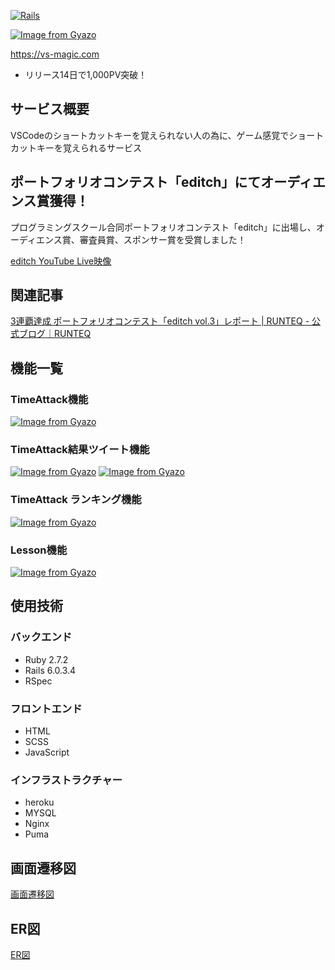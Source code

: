 [![Rails](https://img.shields.io/badge/Rails-v6.0.3.4-%23a72332)](https://rubygems.org/gems/rails/versions/5.2.4.4)

[![Image from Gyazo](https://i.gyazo.com/429279230689b1b3cb7b2be1aab9ef70.png)](https://gyazo.com/429279230689b1b3cb7b2be1aab9ef70)

https://vs-magic.com

- リリース14日で1,000PV突破！

## サービス概要

VSCodeのショートカットキーを覚えられない人の為に、ゲーム感覚でショートカットキーを覚えられるサービス

## ポートフォリオコンテスト「editch」にてオーディエンス賞獲得！

プログラミングスクール合同ポートフォリオコンテスト「editch」に出場し、オーディエンス賞、審査員賞、スポンサー賞を受賞しました！

[editch YouTube Live映像](https://youtu.be/nQOdoZ-xV1Q?t=2353)

## 関連記事
[3連覇達成 ポートフォリオコンテスト「editch vol.3」レポート | RUNTEQ - 公式ブログ｜RUNTEQ](https://blog.runteq.jp/programming-school/event/4584/)

## 機能一覧

### TimeAttack機能
[![Image from Gyazo](https://i.gyazo.com/69d2f67bc34a3167d287e101b787f5ac.gif)](https://gyazo.com/69d2f67bc34a3167d287e101b787f5ac)
### TimeAttack結果ツイート機能
[![Image from Gyazo](https://i.gyazo.com/0322d4dde9a106963565b851bcb85831.png)](https://gyazo.com/0322d4dde9a106963565b851bcb85831)
[![Image from Gyazo](https://i.gyazo.com/c2e4ba6574965cc26544c87113cfd40a.png)](https://gyazo.com/c2e4ba6574965cc26544c87113cfd40a)
### TimeAttack ランキング機能
[![Image from Gyazo](https://i.gyazo.com/449e094a763cca5b850412a23ce1ee5d.png)](https://gyazo.com/449e094a763cca5b850412a23ce1ee5d)
### Lesson機能
[![Image from Gyazo](https://i.gyazo.com/883973286ff0f620d1333c47bd8508ea.gif)](https://gyazo.com/883973286ff0f620d1333c47bd8508ea)

## 使用技術
### バックエンド
- Ruby 2.7.2
- Rails 6.0.3.4
- RSpec
### フロントエンド
- HTML
- SCSS
- JavaScript
### インフラストラクチャー
- heroku 
- MYSQL 
- Nginx
- Puma

## 画面遷移図

[画面遷移図](https://xd.adobe.com/view/999a73f7-5a2c-4f7f-aae7-7429c94589ca-ccc9/)

## ER図

[ER図](https://dbdiagram.io/d/607e8e92b29a09603d114265)
